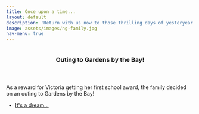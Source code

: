 ```yaml
---
title: Once upon a time...
layout: default
description: 'Return with us now to those thrilling days of yesteryear'
image: assets/images/ng-family.jpg
nav-menu: true
---
```


<!-- Main -->
<div id="main">
<!-- Two -->
<section id="two" class="spotlights">
  <section>
  	<a href="generic.html" class="image">
  		<img src="{% link assets/images/20211201-dream-cruise-1.jpg %}" alt="" data-position="top center" />
  	</a>
  	<div class="content">
  		<div class="inner">
  			<header class="major">
  				<h3>Outing to Gardens by the Bay!</h3>
  			</header>
  			<p>As a reward for Victoria getting her first school award, the family decided on an outing to Gardens by the Bay!</p>
  			<ul class="actions">
  				<li><a href="/travels/cruisecation-on-the-world-dream.html" class="button">It's a dream...</a></li>
  			</ul>
  		</div>
  	</div>
  </section>
</section>
</div>
